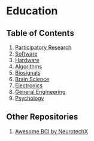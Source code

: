 <h1 id="education">Education</h1>
<h2 id="tableofcontents">Table of Contents</h2>
<ol>
<li><a href="/libraries/docs/old/docs/resources/index.md/ParticipatoryResearch.md/ParticipatoryResearch.md">Participatory Research</a></li>
<li><a href="/libraries/docs/old/docs/resources/index.md/software/index.md/index.md">Software</a></li>
<li><a href="/libraries/docs/old/docs/resources/index.md/hardware/index.md/index.md">Hardware</a></li>
<li><a href="/libraries/docs/old/docs/resources/index.md/Algorithms.md/Algorithms.md">Algorithms</a></li>
<li><a href="/libraries/docs/old/docs/resources/index.md/Biosignals.md/Biosignals.md">Biosignals</a></li>
<li><a href="/libraries/docs/old/docs/resources/index.md/BrainScience.md/BrainScience.md">Brain Science</a></li>
<li><a href="/libraries/docs/old/docs/resources/index.md/Electronics.md/Electronics.md">Electronics</a></li>
<li><a href="/libraries/docs/old/docs/resources/index.md/GeneralEngineering.md/GeneralEngineering.md">General Engineering</a></li>
<li><a href="/libraries/docs/old/docs/resources/index.md/Psychology.md/Psychology.md">Psychology</a></li>
</ol>
<h2 id="otherrepositories">Other Repositories</h2>
<ol>
<li><a href="https://github.com/NeuroTechX/awesome-bci">Awesome BCI by NeurotechX</a></li>
</ol>